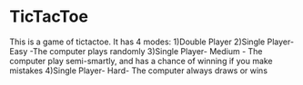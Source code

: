 # TicTacToe

This is a game of tictactoe.
It has 4 modes: 
1)Double Player
2)Single Player- Easy -The computer plays randomly
3)Single Player- Medium - The computer play semi-smartly, and has a chance of winning if you make mistakes
4)Single Player- Hard- The computer always draws or wins
